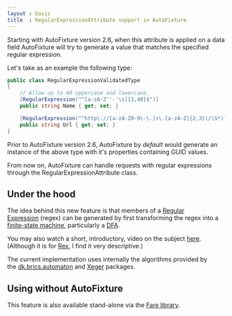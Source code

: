 ```yaml
---
layout : basic
title  : RegularExpressionAttribute support in AutoFixture
---
```


Starting with AutoFixture version 2.6, when this attribute is applied on a data
field AutoFixture will try to generate a value that matches the specified
regular expression.

Let's take as an example the following type:

``` csharp
public class RegularExpressionValidatedType
{
    // Allow up to 40 uppercase and lowercase.
    [RegularExpression("^[a-zA-Z''-'\s]{1,40}$")]
    public string Name { get; set; }

    [RegularExpression("^http\://[a-zA-Z0-9\-\.]+\.[a-zA-Z]{2,3}(/\S*)?$")]
    public string Url { get; set; }
}

```

Prior to AutoFixture version 2.6, AutoFixture by *default* would generate an
instance of the above type with it's properties containing GUID values.

From now on, AutoFixture can handle requests with regular expressions through the
RegularExpressionAttribute class.

## Under the hood

<p>The idea behind this new feature is that members of a <a title="In computing, a regular expression provides a concise and flexible means for &quot;matching&quot; (specifying and recognizing) strings of text, such as particular characters, words, or patterns of characters." href="http://en.wikipedia.org/wiki/Regular_expression" target="_blank">Regular Expression</a>&nbsp;(regex) can be generated by first transforming the regex into a <a title="A finite-state machine (FSM) or finite-state automaton (plural: automata), or simply a state machine, is a mathematical model used to design computer programs and digital logic circuits." href="http://en.wikipedia.org/wiki/Finite_state_machine" target="_blank">finite-state machine</a>, particularly a&nbsp;<a title="In the theory of computation and automata theory, a deterministic finite automaton (DFA)—also known as deterministic finite state machine—is a finite state machine accepting finite strings of symbols." href="http://en.wikipedia.org/wiki/Deterministic_finite_automata" target="_blank">DFA</a>.&nbsp;</p>
<p>You may also watch a short,&nbsp;introductory,&nbsp;video on the subject <a title="Symbolic Regular Expression Exploration" href="http://channel9.msdn.com/posts/Peli/Margus-Veanes-Rex-Symbolic-Regular-Expression-Exploration/" target="_blank">here</a>. (Although it is for <a title="Rex is a tool that explores .NET regexes and generates members efficiently." href="http://research.microsoft.com/en-us/projects/rex/" target="_blank">Rex</a>, I find it very descriptive.)</p>
<p>The current implementation uses internally the algorithms provided by the&nbsp;<a title="A DFA/NFA (finite-state automata) implementation with Unicode alphabet (UTF16) and support for the standard regular expression operations (concatenation, union, Kleene star) and a number of non-standard ones (intersection, complement, etc.)" href="http://www.brics.dk/automaton/" target="_blank">dk.brics.automaton</a>&nbsp;and <a title="A library for generating random text from regular expressions." href="http://code.google.com/p/xeger/" target="_blank">Xeger</a>&nbsp;packages.</p>

## Using without AutoFixture

This feature is also available stand-alone via the
[Fare library](https://blog.nikosbaxevanis.com/2011/11/24/fare-finite-automata-regex-in-net/).
